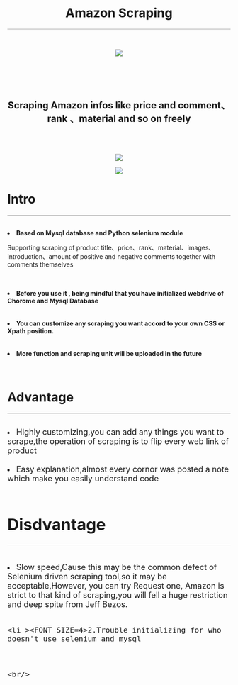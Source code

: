 <!DOCTYPE html>
<html lang="en">
<head>
    <meta charset="UTF-8">
    <title>Amazon Scraping</title>
</head>
<body>
<h1 align="center">Amazon Scraping</h1>

<hr style="opacity:0.4">
<br/>
<p align="center">
  <a ><img src="https://i.postimg.cc/bwH6NnH7/Amazon-scraping.png"/></a>

<br /><br /><br />

<h2 align="center">Scraping Amazon infos like price and comment、rank 、material and so on freely</h2>
</p>

<br /><br />

<p align="center">
 <a ><img src="https://i.postimg.cc/KjRPFSqp/Amazon-scraping.png" align="center"></img></a>
</p>

<p align="center">
<img src = "https://i.postimg.cc/g2jR8KRq/Amazon-scraping.png"></img>
</p>

<h1>Intro</h1>

<hr style="opacity:0.4"  ><br/>

<li align="left"><strong>Based on Mysql database and Python selenium module</strong></li>
<p align="left">Supporting scraping of product title、price、rank、material、images、introduction、amount of positive and negative comments together with comments themselves</p>
<br/><br/>

<li align="left" ><strong >Before you use it , being mindful that you have initialized webdrive of Chorome and Mysql Database</strong></li>
<br/><br/>

<li align="left"><strong>You can customize any scraping you want accord to your own CSS or Xpath position.</strong></li>
<br/><br/>

<li align="left"><strong>More function and scraping unit will be uploaded in the future</strong></li>
<br/><br/>




<h1>Advantage</h1>

<hr style="opacity:0.4"><br/>


   <li > <FONT SIZE=4>Highly customizing,you can add any things you want to scrape,the operation of scraping is to flip every web link of product
    <br/> <br/>
    <li ><FONT SIZE=4>Easy explanation,almost every cornor was posted a note which make you easily understand code
    <br/><br/>


<h1>Disdvantage</h1>
    <hr style="opacity:0.4"><br/>

<li ><FONT SIZE=4>Slow speed,Cause this may be the common defect of Selenium driven scraping tool,so it may be acceptable,However, you can try Request one, Amazon is strict to that kind of scraping,you will fell a huge restriction and deep spite from Jeff Bezos. </FONT>
    <br/> <br/>


    <li ><FONT SIZE=4>2.Trouble initializing for who doesn't use selenium and mysql



    <br/>


</FONT>

<br/><br/>


</body>
</html>

